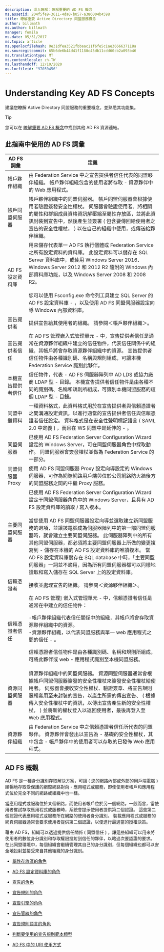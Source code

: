 ```yaml
---
description: 深入瞭解：瞭解重要的 AD FS 概念
ms.assetid: 204f5fe9-3611-4da0-b057-a386004b4598
title: 瞭解重要 Active Directory 同盟服務概念
author: billmath
ms.author: billmath
manager: femila
ms.date: 05/31/2017
ms.topic: article
ms.openlocfilehash: 0e31dfea3521fbbaac11f6fe5c1ae3666637118a
ms.sourcegitcommit: 65b6de6b44d41f1180c45db11cdd60cb2a093b46
ms.translationtype: MT
ms.contentlocale: zh-TW
ms.lasthandoff: 12/10/2020
ms.locfileid: "97050456"
---
```

# <a name="understanding-key-ad-fs-concepts"></a>Understanding Key AD FS Concepts
建議您瞭解 Active Directory 同盟服務的重要概念，並熟悉其功能集。

> [!TIP]
> 您可以在 [瞭解重要 AD FS 概念]()中找到其他 AD FS 資源連結。

## <a name="ad-fs-terminology-used-in-this-guide"></a>此指南中使用的 AD FS 詞彙

|AD FS 詞彙|定義|
|--------------|--------------|
|帳戶夥伴組織|由 Federation Service 中之宣告提供者信任代表的同盟夥伴組織。 帳戶夥伴組織包含的使用者將存取 \- 資源夥伴中的 Web 應用程式。|
|帳戶同盟伺服器|帳戶夥伴組織中的同盟伺服器。 帳戶同盟伺服器會根據使用者驗證簽發安全性權杖。 伺服器會驗證使用者、將相關的屬性和群組成員資格資訊解壓縮至屬性存放區，並將此資訊封裝到宣告中，然後產生並簽署 \( 包含要傳回給使用者之宣告的安全性權杖， \) 以在自己的組織中使用，或傳送給夥伴組織。|
|AD FS 設定資料庫|用來儲存代表單一 AD FS 執行個體或 Federation Service 之所有設定資料的資料庫。 此設定資料可以儲存在 SQL Server 資料庫中，或使用 Windows Server 2016、Windows Server 2012 和 2012 R2 隨附的 Windows 內部資料庫功能，以及 Windows Server 2008 和 2008 R2。 </br></br>您可以使用 Fsconfig.exe 命令列工具建立 SQL Server 的 AD FS 設定資料庫 \- ，以及使用 AD FS 同盟伺服器設定向導 Windows 內部資料庫。|
|宣告提供者|提供宣告給其使用者的組織。 請參閱＜帳戶夥伴組織＞。|
|宣告提供者信任|在 AD FS 管理嵌入式管理單元 \- 中，宣告提供者信任是通常在資源夥伴組織中建立的信任物件，代表信任關係中的組織，其帳戶將會存取資源夥伴組織中的資源。 宣告提供者信任物件由各種識別碼、名稱與規則組成，可讓本機 Federation Service 識別此夥伴。|
|本機宣告提供者信任|信任物件，代表 \- AD FS 伺服器陣列中 AD LDS 或協力廠商 LDAP 型 \- 目錄。 本機宣告提供者信任物件是由各種不同的識別碼、名稱和規則所組成，可識別本機同盟服務的這個 LDAP 型 \- 目錄。|
|同盟中繼資料|一種資料格式，此資料格式用於在宣告提供者與信賴憑證者之間溝通設定資訊，以進行適當的宣告提供者信任與信賴憑證者信任設定。 資料格式是在安全性聲明標記語言 \( SAML 2.0 中定義 \) ，而且在 WS 同盟中是延伸的 \- 。|
|同盟伺服器|已使用 AD FS Federation Server Configuration Wizard 設定的 Windows Server，可在同盟伺服器角色中採取動作。 同盟伺服器會簽發權杖並做為 Federation Service 的一部分。|
|同盟伺服器 Proxy|使用 AD FS 同盟伺服器 Proxy 設定向導設定的 Windows 伺服器，可作為網際網路用戶端與位於公司網路防火牆後方的同盟服務之間的中繼 Proxy 服務。|
|主要同盟伺服器|已使用 AD FS Federation Server Configuration Wizard 設定于同盟伺服器角色中的 Windows Server，且具有 AD FS 設定資料庫的讀取 \/ 寫入複本。 </br></br> 當您使用 AD FS 同盟伺服器設定向導並選取建立新同盟服務的選項，並讓該電腦成為伺服器陣列中的第一部同盟伺服器時，就會建立主要同盟伺服器。 此伺服器陣列中的所有其他同盟伺服器，都必須將主要同盟伺服器上所做的變更複寫到 \- 儲存在本機的 AD FS 設定資料庫的唯讀複本。 當 AD FS 設定資料庫儲存在 SQL database 中時，「主要同盟伺服器」一詞並不適用，因為所有同盟伺服器都可以同樣地讀取和寫入儲存在 SQL Server 上的設定資料庫。|
|信賴憑證者|接收並處理宣告的組織。 請參閱＜資源夥伴組織＞。|
|信賴憑證者信任|在 AD FS 管理] 嵌入式管理單元 \- 中，信賴憑證者信任是通常在中建立的信任物件：<p>-帳戶夥伴組織代表信任關係中的組織，其帳戶將會存取資源夥伴組織中的資源。<br />-資源夥伴組織，以代表同盟服務與單一 web 應用程式之間的信任 \- 。<p>信賴憑證者信任物件是由各種識別碼、名稱和規則所組成，可將此夥伴或 web \- 應用程式識別至本機同盟服務。|
|資源同盟伺服器|資源夥伴組織中的同盟伺服器。 資源同盟伺服器通常會根據帳戶同盟伺服器簽發的安全性權杖來簽發安全性權杖給使用者。 伺服器會接收安全性權杖、驗證簽章、將宣告規則邏輯套用至未封裝的宣告，以產生所需的傳出宣告、 \( 根據傳入安全性權杖中的資訊，以傳出宣告產生新的安全性權杖， \) 並將新的權杖登入以返回使用者，最後再登入至 Web 應用程式。|
|資源夥伴組織|由  Federation Service 中之信賴憑證者信任所代表的同盟夥伴。 資源夥伴會發出以宣告為 \- 基礎的安全性權杖，其中包含 \- 帳戶夥伴中的使用者可以存取的已發佈 Web 應用程式。|

## <a name="overview-of-ad-fs"></a>AD FS 概觀
AD FS 是一種身分識別存取解決方案，可讓 \( 您的網路內部或外部的用戶端電腦 \) 順暢地存取受保護的網際網路對向 \- 應用程式或服務，即使使用者帳戶和應用程式位於完全不同的網路或組織中也一樣。

當應用程式或服務位於某個網路，而使用者帳戶位於另一個網路，一般而言，當使用者嘗試存取應用程式或服務時，系統會提示使用者提供第二個認證。 這些第二個認證代表應用程式或服務所在網路的使用者身分識別。 裝載應用程式或服務的網頁伺服器通常會要求使用者提供第二個認證，以便進行最適當的授權決策。

藉由 AD FS，組織可以透過提供信任關係 \( 同盟信任 \) ，讓這些組織可以用來將使用者的數位身分識別和存取權限投射到信任的夥伴，以略過次要認證的要求。 在此同盟環境中，每個組織會繼續管理其自己的身分識別，但每個組織也都可以安全地投射並接受來自其他組織的身分識別。

-   [屬性存放區的角色](The-Role-of-Attribute-Stores.md)

-   [AD FS 設定資料庫的角色](The-Role-of-the-AD-FS-Configuration-Database.md)

-   [宣告的角色](The-Role-of-Claims.md)

-   [宣告規則的角色](The-Role-of-Claim-Rules.md)

-   [宣告引擎的角色](The-Role-of-the-Claims-Engine.md)

-   [宣告管線的角色](The-Role-of-the-Claims-Pipeline.md)

-   [宣告規則語言的角色](The-Role-of-the-Claim-Rule-Language.md)

-   [判斷要使用的宣告規則範本類型](Determine-the-Type-of-Claim-Rule-Template-to-Use.md)

-   [AD FS 中的 URI 使用方式](How-URIs-Are-Used-in-AD-FS.md)
